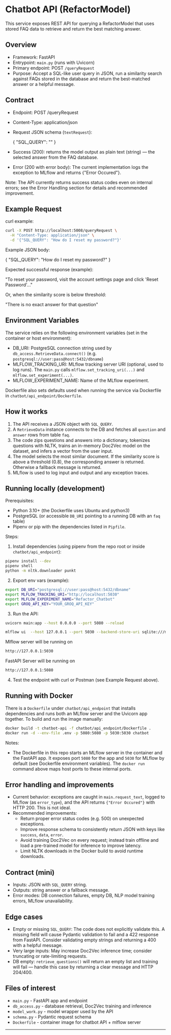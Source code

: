 # Chatbot API (RefactorModel)

This service exposes REST API for querying a RefactorModel that uses stored FAQ data to retrieve and return the best matching answer.

## Overview

- Framework: FastAPI
- Entrypoint: `main.py` (runs with Uvicorn)
- Primary endpoint: POST `/queryRequest`
- Purpose: Accept a SQL-like user query in JSON, run a similarity search against FAQs stored in the database and return the best-matched answer or a helpful message.

## Contract

- Endpoint: POST /queryRequest
- Content-Type: application/json
- Request JSON schema (`textRequest`):

  {
    "SQL_QUERY": "<user question text>"
  }

- Success (200): returns the model output as plain text (string) — the selected answer from the FAQ database.
- Error (200 with error body): The current implementation logs the exception to MLflow and returns {"Error Occured"}.

Note: The API currently returns success status codes even on internal errors; see the Error Handling section for details and recommended improvement.

## Example Request

curl example:

```bash
curl -X POST http://localhost:5008/queryRequest \
  -H "Content-Type: application/json" \
  -d '{"SQL_QUERY": "How do I reset my password?"}'
```

Example JSON body:

{
  "SQL_QUERY": "How do I reset my password?"
}

Expected successful response (example):

"To reset your password, visit the account settings page and click 'Reset Password'..."

Or, when the similarity score is below threshold:

"There is no exact answer for that question"

## Environment Variables

The service relies on the following environment variables (set in the container or host environment):

- DB_URI: PostgreSQL connection string used by `db_access.RetrieveData.connect()` (e.g. `postgresql://user:pass@host:5432/dbname`)
- MLFLOW_TRACKING_URI: MLflow tracking server URI (optional, used to log runs). The `main.py` calls `mlflow.set_tracking_uri(...)` and `mlflow.set_experiment(...)`.
- MLFLOW_EXPERIMENT_NAME: Name of the MLflow experiment.

Dockerfile also sets defaults used when running the service via Dockerfile in `chatbot/api_endpoint/Dockerfile`.

## How it works

1. The API receives a JSON object with `SQL_QUERY`.
2. A `RetrieveData` instance connects to the DB and fetches all `question` and `answer` rows from table `faq`.
3. The code zips questions and answers into a dictionary, tokenizes questions with NLTK, trains an in-memory Doc2Vec model on the dataset, and infers a vector from the user input.
4. The model selects the most similar document. If the similarity score is above a threshold (0.8), the corresponding answer is returned. Otherwise a fallback message is returned.
5. MLflow is used to log input and output and any exception traces.

## Running locally (development)

Prerequisites:

- Python 3.10+ (the Dockerfile uses Ubuntu and python3)
- PostgreSQL (or accessible `DB_URI` pointing to a running DB with an `faq` table)
- Pipenv or pip with the dependencies listed in `Pipfile`.

Steps:

1. Install dependencies (using pipenv from the repo root or inside `chatbot/api_endpoint`):

```bash
pipenv install --dev
pipenv shell
python -m nltk.downloader punkt
```

2. Export env vars (example):

```bash
export DB_URI="postgresql://user:pass@host:5432/dbname"
export MLFLOW_TRACKING_URI="http://localhost:5030"
export MLFLOW_EXPERIMENT_NAME="Refactor_Chatbot"
export GROQ_API_KEY="YOUR_GROQ_API_KEY"
```

3. Run the API:

```bash
uvicorn main:app --host 0.0.0.0 --port 5080 --reload
```

```bash
mlflow ui  --host 127.0.0.1 --port 5030 --backend-store-uri sqlite:///mlruns.sqlite
```

Mlflow server will be running on 
```bash 
http://127.0.0.1:5030
```


FastAPI Server will be running on 
```bash 
http://127.0.0.1:5080
```

4. Test the endpoint with curl or Postman (see Example Request above).

## Running with Docker

There is a `Dockerfile` under `chatbot/api_endpoint` that installs dependencies and runs both an MLflow server and the Uvicorn app together. To build and run the image manually:

```bash
docker build -t chatbot-api -f chatbot/api_endpoint/Dockerfile .
docker run -d --env-file .env -p 5080:5080 -p 5030:5030 chatbot
```

Notes:

- The Dockerfile in this repo starts an MLflow server in the container and the FastAPI app. It exposes port `5080` for the app and `5030` for MLflow by default (see Dockerfile environment variables). The `docker run` command above maps host ports to these internal ports.

## Error handling and improvements

- Current behavior: exceptions are caught in `main.request_text`, logged to MLflow (as `error_type`), and the API returns `{"Error Occured"}` with HTTP 200. This is not ideal.
- Recommended improvements:
  - Return proper error status codes (e.g. 500) on unexpected exceptions.
  - Improve response schema to consistently return JSON with keys like `success`, `data`, `error`.
  - Avoid training Doc2Vec on every request; instead train offline and load a pre-trained model for inference to improve latency.
  - Limit NLTK downloads in the Docker build to avoid runtime downloads.

## Contract (mini)

- Inputs: JSON with `SQL_QUERY` string.
- Outputs: string answer or a fallback message.
- Error modes: DB connection failures, empty DB, NLP model training errors, MLflow unavailability.

## Edge cases

- Empty or missing `SQL_QUERY`: The code does not explicitly validate this. A missing field will cause Pydantic validation to fail and a 422 response from FastAPI. Consider validating empty strings and returning a 400 with a helpful message.
- Very large inputs: May increase Doc2Vec inference time; consider truncating or rate-limiting requests.
- DB empty: `retrieve_questions()` will return an empty list and training will fail — handle this case by returning a clear message and HTTP 204/400.


## Files of interest

- `main.py` - FastAPI app and endpoint
- `db_access.py` - database retrieval, Doc2Vec training and inference
- `model_work.py` - model wrapper used by the API
- `schema.py` - Pydantic request schema
- `Dockerfile` - container image for chatbot API + mlflow server

---
